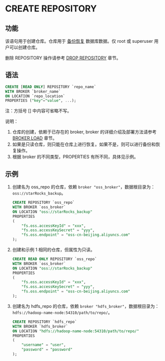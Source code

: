 # CREATE REPOSITORY

## 功能

该语句用于创建仓库。仓库用于 [备份恢复](/administration/Backup_and_restore.md) 数据库数据。仅 root 或 superuser 用户可以创建仓库。

删除 REPOSITORY 操作请参考 [DROP REPOSITORY](../data-definition/DROP%20REPOSITORY.md) 章节。

## 语法

```sql
CREATE [READ ONLY] REPOSITORY `repo_name`
WITH BROKER `broker_name`
ON LOCATION `repo_location`
PROPERTIES ("key"="value", ...);
```

注：方括号 [] 中内容可省略不写。

说明：

1. 仓库的创建，依赖于已存在的 broker, broker 的详细介绍及部署方法请参考 [BROKER LOAD](/sql-reference/sql-statements/data-manipulation/BROKER%20LOAD.md) 章节。
2. 如果是只读仓库，则只能在仓库上进行恢复。如果不是，则可以进行备份和恢复操作。
3. 根据 broker 的不同类型，PROPERTIES 有所不同，具体见示例。

## 示例

1. 创建名为 oss_repo 的仓库，依赖 `broker "oss_broker"`，数据根目录为：`oss://starRocks_backup`。

    ```sql
    CREATE REPOSITORY `oss_repo`
    WITH BROKER `oss_broker`
    ON LOCATION "oss://starRocks_backup"
    PROPERTIES
    (
        "fs.oss.accessKeyId" = "xxx",
        "fs.oss.accessKeySecret" = "yyy",
        "fs.oss.endpoint" = "oss-cn-beijing.aliyuncs.com"
    );
    ```

2. 创建和示例 1 相同的仓库，但属性为只读。

    ```sql
    CREATE READ ONLY REPOSITORY `oss_repo`
    WITH BROKER `oss_broker`
    ON LOCATION "oss://starRocks_backup"
    PROPERTIES
    (
        "fs.oss.accessKeyId" = "xxx",
        "fs.oss.accessKeySecret" = "yyy",
        "fs.oss.endpoint" = "oss-cn-beijing.aliyuncs.com"
    );
    ```

3. 创建名为 hdfs_repo 的仓库，依赖 `broker "hdfs_broker"`，数据根目录为：`hdfs://hadoop-name-node:54310/path/to/repo/`。

    ```sql
    CREATE REPOSITORY `hdfs_repo`
    WITH BROKER `hdfs_broker`
    ON LOCATION "hdfs://hadoop-name-node:54310/path/to/repo/"
    PROPERTIES
    (
        "username" = "user",
        "password" = "password"
    );
    ```
